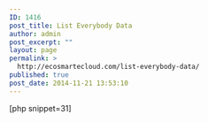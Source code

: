 ```yaml
---
ID: 1416
post_title: List Everybody Data
author: admin
post_excerpt: ""
layout: page
permalink: >
  http://ecosmartecloud.com/list-everybody-data/
published: true
post_date: 2014-11-21 13:53:10
---
```

[php snippet=31]